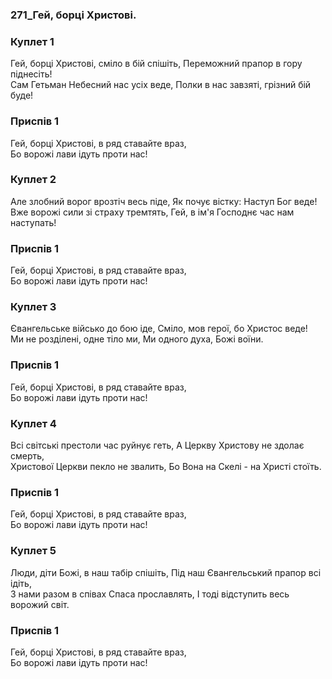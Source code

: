 ### 271_Гей, борці Христові.
### Куплет 1
Гей, борці Христові, сміло в бій спішіть, Переможний прапор в гору піднесіть!<br/>Сам Гетьман Небесний нас усіх веде, Полки в нас завзяті, грізний бій буде!
### Приспів 1
Гей, борці Христові, в ряд ставайте враз,<br/>Бо ворожі лави ідуть проти нас!
### Куплет 2
Але злобний ворог врозтіч весь піде, Як почує вістку: Наступ Бог веде!<br/>Вже ворожі сили зі страху тремтять, Гей, в ім'я Господнє час нам наступать!
### Приспів 1
Гей, борці Христові, в ряд ставайте враз,<br/>Бо ворожі лави ідуть проти нас!
### Куплет 3
Євангельське військо до бою іде, Сміло, мов герої, бо Христос веде!<br/>Ми не розділені, одне тіло ми, Ми одного духа, Божі воїни.
### Приспів 1
Гей, борці Христові, в ряд ставайте враз,<br/>Бо ворожі лави ідуть проти нас!
### Куплет 4
Всі світські престоли час руйнує геть, А Церкву Христову не здолає смерть,<br/>Христової Церкви пекло не звалить, Бо Вона на Скелі - на Христі стоїть.
### Приспів 1
Гей, борці Христові, в ряд ставайте враз,<br/>Бо ворожі лави ідуть проти нас!
### Куплет 5
Люди, діти Божі, в наш табір спішіть, Під наш Євангельський прапор всі ідіть,<br/>З нами разом в співах Спаса прославлять, І тоді відступить весь ворожий світ.
### Приспів 1
Гей, борці Христові, в ряд ставайте враз,<br/>Бо ворожі лави ідуть проти нас!
